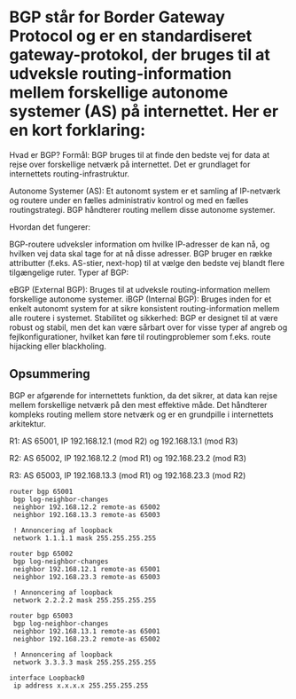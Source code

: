 <h1> BGP står for Border Gateway Protocol og er en standardiseret gateway-protokol, der bruges til at udveksle routing-information mellem forskellige autonome systemer (AS) på internettet. Her er en kort forklaring: </h1>

<p> Hvad er BGP?
Formål: BGP bruges til at finde den bedste vej for data at rejse over forskellige netværk på internettet. Det er grundlaget for internettets routing-infrastruktur.

Autonome Systemer (AS): Et autonomt system er et samling af IP-netværk og routere under en fælles administrativ kontrol og med en fælles routingstrategi. BGP håndterer routing mellem disse autonome systemer.

Hvordan det fungerer:

BGP-routere udveksler information om hvilke IP-adresser de kan nå, og hvilken vej data skal tage for at nå disse adresser.
BGP bruger en række attributter (f.eks. AS-stier, next-hop) til at vælge den bedste vej blandt flere tilgængelige ruter.
Typer af BGP:

eBGP (External BGP): Bruges til at udveksle routing-information mellem forskellige autonome systemer.
iBGP (Internal BGP): Bruges inden for et enkelt autonomt system for at sikre konsistent routing-information mellem alle routere i systemet.
Stabilitet og sikkerhed: BGP er designet til at være robust og stabil, men det kan være sårbart over for visse typer af angreb og fejlkonfigurationer, hvilket kan føre til routingproblemer som f.eks. route hijacking eller blackholing.
</p>

<H2> Opsummering </H2>
<p> BGP er afgørende for internettets funktion, da det sikrer, at data kan rejse mellem forskellige netværk på den mest effektive måde. Det håndterer kompleks routing mellem store netværk og er en grundpille i internettets arkitektur.
</p>

R1: AS 65001, IP 192.168.12.1 (mod R2) og 192.168.13.1 (mod R3)

R2: AS 65002, IP 192.168.12.2 (mod R1) og 192.168.23.2 (mod R3)

R3: AS 65003, IP 192.168.13.3 (mod R1) og 192.168.23.3 (mod R2)

```
router bgp 65001
 bgp log-neighbor-changes
 neighbor 192.168.12.2 remote-as 65002
 neighbor 192.168.13.3 remote-as 65003

 ! Annoncering af loopback
 network 1.1.1.1 mask 255.255.255.255
```
```
router bgp 65002
 bgp log-neighbor-changes
 neighbor 192.168.12.1 remote-as 65001
 neighbor 192.168.23.3 remote-as 65003

 ! Annoncering af loopback
 network 2.2.2.2 mask 255.255.255.255
```
```
router bgp 65003
 bgp log-neighbor-changes
 neighbor 192.168.13.1 remote-as 65001
 neighbor 192.168.23.2 remote-as 65002

 ! Annoncering af loopback
 network 3.3.3.3 mask 255.255.255.255

```
```
interface Loopback0
 ip address x.x.x.x 255.255.255.255

```
